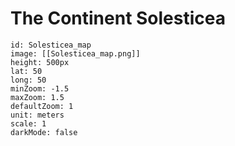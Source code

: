 # The Continent Solesticea

```leaflet 
id: Solesticea_map
image: [[Solesticea_map.png]] 
height: 500px 
lat: 50 
long: 50 
minZoom: -1.5
maxZoom: 1.5
defaultZoom: 1
unit: meters 
scale: 1 
darkMode: false 
```

